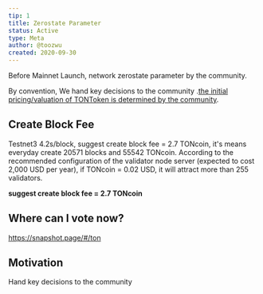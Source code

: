 ```yaml
---
tip: 1
title: Zerostate Parameter
status: Active
type: Meta
author: @toozwu
created: 2020-09-30
---
```


Before Mainnet Launch, network zerostate parameter by the community.

By convention, We hand key decisions to the community .[the initial pricing/valuation of TONToken is determined by the community](https://toncommunity.org/info.html).

## Create Block Fee 
Testnet3 4.2s/block, suggest create block fee = 2.7 TONcoin, it's means everyday create 20571 blocks and 55542 TONcoin. According to the recommended configuration of the validator node server (expected to cost 2,000 USD per year), if TONcoin = 0.02 USD, it will attract more than 255 validators.

**suggest create block fee = 2.7 TONcoin**

## Where can I vote now?
https://snapshot.page/#/ton

## Motivation
Hand key decisions to the community
